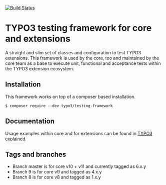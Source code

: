 [![Build Status](https://travis-ci.org/TYPO3/testing-framework.svg?branch=master)](https://travis-ci.org/TYPO3/testing-framework)

# TYPO3 testing framework for core and extensions

A straight and slim set of classes and configuration to test TYPO3 extensions. This framework is
used by the core, too and maintained by the core team as a base to execute unit, functional
and acceptance tests within the TYPO3 extension ecosystem.

## Installation

This framework works on top of a composer based installation.

```
$ composer require --dev typo3/testing-framework
```

## Documentation

Usage examples within core and for extensions can be found in
[TYPO3 explained](https://docs.typo3.org/typo3cms/CoreApiReference/Testing/Index.html).

## Tags and branches

* Branch master is for core v10 + v11 and currently tagged as 6.x.y
* Branch 9 is for core v9 and tagged as 4.x.y
* Branch 8 is for core v8 and tagged as 1.x.y
